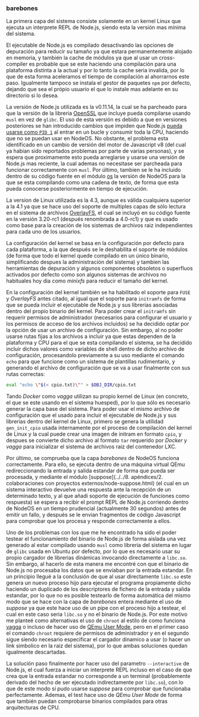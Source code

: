 ### barebones

La primera capa del sistema consiste solamente en un kernel Linux que ejecuta un
interprete REPL de Node.js, siendo esta la versión mas mínima del sistema.

El ejecutable de Node.js es compilado desactivando las opciones de depuración
para reducir su tamaño ya que estara permanentemente alojado en memoria, y
también la cache de módulos ya que al usar un cross-compiler es probable que se
este haciendo una compilación para una plataforma distinta a la actual y por lo
tanto la cache seria invalida, por lo que de esta forma aceleramos el tiempo de
compilación al ahorrarnos este paso. Igualmente tampoco se instala el gestor de
paquetes `npm` por defecto, dejando que sea el própio usuario el que lo instale
mas adelante en su directorio si lo desea.

La versión de Node.js utilizada es la v0.11.14, la cual se ha parcheado para que
la versión de la libreria [OpenSSL](https://www.openssl.org) que incluye pueda
compilarse usando `musl` en vez de `glibc`. El uso de esta versión es debido a
que en versiones posteriores se han introducido cambios que impiden que Node.js
[pueda usarse como `PID 1`](https://github.com/nodejs/node/issues/3204) al
entrar en un bucle y consumir toda la CPU, haciendo que no se puedan usar en
NodeOS. No obstante, el problema esta identificado en un cambio de versión del
motor de Javascript v8 (del cual ya habian sido reportados problemas por parte
de varias personas), y se espera que proximamente esto pueda arreglarse y usarse
una versión de Node.js mas reciente, la cual ademas no necesitase ser parcheada
para funcionar correctamente con `musl`. Por último, tambien se le ha incluido
dentro de su código fuente en el módulo [os](https://nodejs.org/api/os.html) la
versión de NodeOS para la que se esta compilando como una cadena de texto, de
forma que esta pueda conocerse posteriormente en tiempo de ejecución.

La version de Linux utilizada es la 4.3, aunque es válida cualquiera superior a
la 4.1 ya que se hace uso del soporte de multiples capas de sólo lectura en el
sistema de archivos
[OverlayFS](https://www.kernel.org/doc/Documentation/filesystems/overlayfs.txt),
el cual se incluyó en su código fuente en la versión 3.20-rc1 (después
renombrada a 4.0-rc1) y que es usado como base para la creación de los sistemas
de archivos raiz independientes para cada uno de los usuarios.

La configuración del kernel se basa en la configuración por defecto para cada
plataforma, a la que después se le deshabilita el soporte de módulos (de forma
que todo el kernel quede compilado en un único binario, simplificando despues la
administración del sistema) y tambien las herramientas de depuración y algunos
componentes obsoletos o superfluos activados por defecto como son algunos
sistemas de archivos no habituales hoy dia como *minixfs* para reducir el tamaño
del kernel.

En la configuración del kernel también se ha habilitado el soporte para `FUSE` y
*OverlayFS* antes citado, al igual que el soporte para `initramfs` de forma que
se pueda incluir el ejecutable de Node.js y sus librerias asociadas dentro del
propio binario del kernel. Para poder crear el `initramfs` sin requerir permisos
de administrador (necesarios para configurar el usuario y los permisos de acceso
de los archivos incluidos) se ha decidido optar por la opción de usar un archivo
de configuración. Sin embargo, al no poder usarse rutas fijas a los archivos a
incluir ya que estas dependen de la plataforma y CPU para el que se esta
compilando el sistema, se ha decidido incluir dichos valores como variables de
shell dentro de dicho archivo de configuración, procesandolo previamente a su
uso mediante el comando `echo` para que funcione como un sistema de plantillas
rudimentario, y generando el archivo de configuración que se va a usar
finalmente con sus rutas correctas:

```bash
eval "echo \"$(< cpio.txt)\"" > $OBJ_DIR/cpio.txt
```

Tando *Docker* como *vagga* utilizan su propio kernel de Linux (en concreto, el
que se este usando en el sistema huesped), por lo que sólo es necesario generar
la capa base del sistema. Para poder usar el mismo archivo de configuración que
el usado para incluir el ejecutable de Node.js y sus librerias dentro del kernel
de Linux, primero se genera la utilidad `gen_init_cpio` usada internamente por
el proceso de compilación del kernel de Linux y la cual puede crear una imagen
de initram en formato `cpio`, y despues se convierte dicho archivo al formato
`tar` requerido por *Docker* y *vagga* para inicializar el sistema de archivos
raiz del contenedor LXC.

Por último, se comprueba que la capa *barebones* de NodeOS funciona correctamente.
Para ello, se ejecuta dentro de una máquina virtual QEmu redireccionando la
entrada y salida estandar de forma que pueda ser procesada, y mediante el módulo
[suppose](../../8. apéndices/2. colaboraciones con proyectos externos/node-suppose.html)
(el cual en un sistema interactivo devuelve una respuesta ante la recepción de
un determinado texto, y al que añadi soporte de ejecución de funciones como
respuesta) se espera a recibir el prompt REPL de Node.js corriendo dentro de
NodeOS en un tiempo prudencial (actualmente 30 segundos) antes de emitir un
fallo, y después se le envian fragmentos de código Javascript para comprobar que
los procesa y responde correctamente a ellos.

Uno de los problemas con los que me he encontrado ha sido el poder testear el
funcionamiento del binario de Node.js de forma aislada una vez generado al estar
compilado usando `musl` como libreria del sistema en lugar de `glibc` usada en
Ubuntu por defecto, por lo que es necesario usar su propio cargador de librerias
dinámicas invocando directamente a `libc.so`. Sin embargo, al hacerlo de esta
manera me encontré con que el binario de Node.js no procesaba los datos que se
enviaban por la entrada estandar. En un principio llegué a la conclusión de que
al usar directamente `libc.so` este genera un nuevo proceso hijo para ejecutar
el programa propiamente dicho haciendo un duplicado de los descriptores de
fichero de la entrada y salida estandar, por lo que no es posible testearlo de
forma automática del mismo modo que se hace con la capa de *barebones* entera
mediante el uso de *suppose* ya que este hace uso de un pipe con el proceso hijo
a testear, el cual en este caso seria `libc.so` y no el binario de Node.js. Por
este motivo me planteé como alternativas el uso de `chroot` al estilo de como
funciona [vagga](https://github.com/tailhook/vagga) o incluso de hacer uso de
[QEmu User Mode](http://qemu.weilnetz.de/qemu-doc.html#QEMU-User-space-emulator),
pero en el primer caso el comando `chroot` requiere de permisos de administrador
y en el segundo sigue siendo necesario especificar el cargador dinamico a usar
(o hacer un link simbolico en la raiz del sistema), por lo que ambas soluciones
quedan igualmente descartadas.

La solución paso finalmente por hacer uso del parametro `--interactive` de
Node.js, el cual fuerza a iniciar un interprete REPL incluso en el caso de que
crea que la entrada estandar no corresponde a un terminal (probablemente
derivado del hecho de ser ejecutado indirectamente por `libc.so`), con lo que de
este modo sí pudo usarse *suppose* para comprobar que funcionaba perfectamente.
Ademas, el test hace uso de *QEmu User Mode* de forma que también puedan
comprobarse binarios compilados para otras arquitecturas de CPU.
